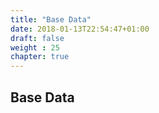 ```yaml
---
title: "Base Data"
date: 2018-01-13T22:54:47+01:00
draft: false
weight : 25
chapter: true
---
```

## Base Data